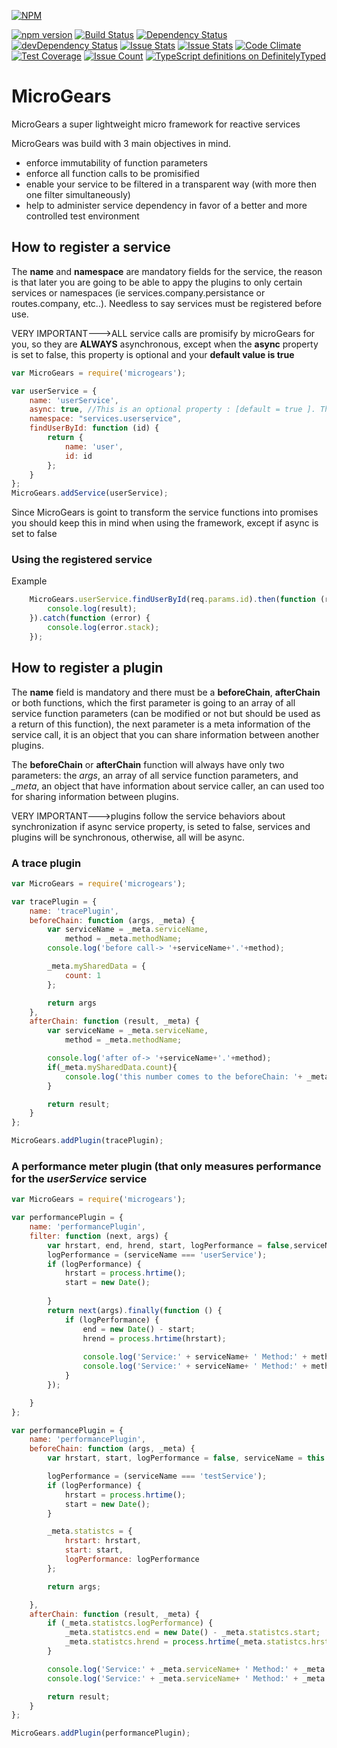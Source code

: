 [![NPM](https://nodei.co/npm/microgears.png)](https://nodei.co/npm/microgears/)

[![npm version](https://badge.fury.io/js/microgears.svg)](https://badge.fury.io/js/microgears)
[![Build Status](https://travis-ci.org/marcusdb/microGears.svg?branch=master)](https://travis-ci.org/marcusdb/microGears)
[![Dependency Status](https://david-dm.org/marcusdb/microGears.svg)](https://david-dm.org/marcusdb/microGears)
[![devDependency Status](https://david-dm.org/marcusdb/microGears/dev-status.svg)](https://david-dm.org/marcusdb/microGears#info=devDependencies)
[![Issue Stats](http://issuestats.com/github/marcusdb/microGears/badge/issue?style=flat)](http://issuestats.com/github/marcusdb/microGears)
[![Issue Stats](http://issuestats.com/github/marcusdb/microGears/badge/pr?style=flat)](http://issuestats.com/github/marcusdb/microGears)
[![Code Climate](https://codeclimate.com/github/marcusdb/microGears/badges/gpa.svg)](https://codeclimate.com/github/marcusdb/microGears)
[![Test Coverage](https://codeclimate.com/github/marcusdb/microGears/badges/coverage.svg)](https://codeclimate.com/github/marcusdb/microGears/coverage)
[![Issue Count](https://codeclimate.com/github/marcusdb/microGears/badges/issue_count.svg)](https://codeclimate.com/github/marcusdb/microGears)
[![TypeScript definitions on DefinitelyTyped](//img.shields.io/badge/DefinitelyTyped-.d.ts-blue.svg)](http://definitelytyped.org)



# MicroGears
MicroGears a super lightweight micro framework for reactive services

MicroGears was build with 3 main objectives in mind.

* enforce immutability of function parameters
* enforce all function calls to be promisified
* enable your service to be filtered in a transparent way (with more then one filter simultaneously)
* help to administer service dependency in favor of a better and more controlled test environment



## How to register a service

The **name** and **namespace** are mandatory fields for the service, the reason is that later you are going to be able to appy the plugins to only certain services or namespaces (ie services.company.persistance or routes.company, etc..).
Needless to say services must be registered before use.

VERY IMPORTANT--->ALL service calls are promisify by microGears for you, so they are **ALWAYS** asynchronous, except when the **async** property is set to false, this property is optional and your **default value is true**

```javascript
var MicroGears = require('microgears');

var userService = {
    name: 'userService',
    async: true, //This is an optional property : [default = true ]. This is the same as omitting it.
    namespace: "services.userservice",
    findUserById: function (id) {
        return {
            name: 'user',
            id: id
        };
    }
};
MicroGears.addService(userService);
```
Since MicroGears is goint to transform the service functions into promises you should keep this in mind when using the framework, except if async is set to false

### Using the registered service

Example

```javascript
    MicroGears.userService.findUserById(req.params.id).then(function (result) {
        console.log(result);
    }).catch(function (error) {
        console.log(error.stack);
    });
```    

## How to register a plugin

The **name** field is mandatory and there must be a **beforeChain**, **afterChain** or both functions, which the first parameter is going to an array of all service function parameters (can be modified or not but should be used as a return of this function),
the next parameter is a meta information of the service call, it is an object that you can share information between another plugins.

The **beforeChain** or **afterChain** function will always have only two parameters: the *args*,  an array of all service function parameters, and *_meta*, an object that have information about service caller, an can used too for sharing information between plugins.

VERY IMPORTANT--->plugins follow the service behaviors about synchronization if async service property, is seted to false, services and plugins will be synchronous, otherwise, all will be async.

### A trace plugin
```javascript
var MicroGears = require('microgears');

var tracePlugin = {
    name: 'tracePlugin',
    beforeChain: function (args, _meta) {
        var serviceName = _meta.serviceName,
            method = _meta.methodName;
        console.log('before call-> '+serviceName+'.'+method);

        _meta.mySharedData = {
            count: 1
        };

        return args
    },
    afterChain: function (result, _meta) {
        var serviceName = _meta.serviceName,
            method = _meta.methodName;

        console.log('after of-> '+serviceName+'.'+method);
        if(_meta.mySharedData.count){
            console.log('this number comes to the beforeChain: '+ _meta.mySharedData.count);
        }

        return result;
    }
};

MicroGears.addPlugin(tracePlugin);
```

### A performance meter plugin (that only measures performance for the *userService* service

```javascript
var MicroGears = require('microgears');

var performancePlugin = {
    name: 'performancePlugin',
    filter: function (next, args) {
        var hrstart, end, hrend, start, logPerformance = false,serviceName=this.microgears.serviceName,method=this.microgears.methodName;
        logPerformance = (serviceName === 'userService');
        if (logPerformance) {
            hrstart = process.hrtime();
            start = new Date();
            
        }
        return next(args).finally(function () {
            if (logPerformance) {
                end = new Date() - start;
                hrend = process.hrtime(hrstart);
                
                console.log('Service:' + serviceName+ ' Method:' + method + "Execution time: %dms", end);
                console.log('Service:' + serviceName+ ' Method:' + method + "Execution time (hr): %ds %dms", hrend[0], hrend[1] / 1000000);
            }
        });

    }
};

var performancePlugin = {
    name: 'performancePlugin',
    beforeChain: function (args, _meta) {
        var hrstart, start, logPerformance = false, serviceName = this.microgears.serviceName;

        logPerformance = (serviceName === 'testService');
        if (logPerformance) {
            hrstart = process.hrtime();
            start = new Date();
        }

        _meta.statistcs = {
            hrstart: hrstart,
            start: start,
            logPerformance: logPerformance
        };

        return args;

    },
    afterChain: function (result, _meta) {
        if (_meta.statistcs.logPerformance) {
            _meta.statistcs.end = new Date() - _meta.statistcs.start;
            _meta.statistcs.hrend = process.hrtime(_meta.statistcs.hrstart);
        }

        console.log('Service:' + _meta.serviceName+ ' Method:' + _meta.method + "Execution time: %dms", _meta.statistcs.end);
        console.log('Service:' + _meta.serviceName+ ' Method:' + _meta.method + "Execution time (hr): %ds %dms", _meta.statistcs.hrend[0], _meta.statistcs.hrend[1] / 1000000);

        return result;
    }
};

MicroGears.addPlugin(performancePlugin);
```
